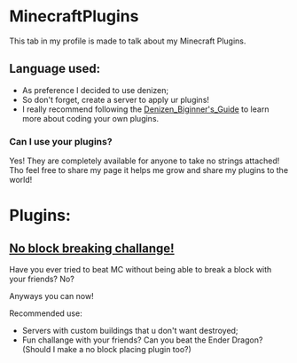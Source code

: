 # MinecraftPlugins
This tab in my profile is made to talk about my Minecraft Plugins.

## Language used:
- As preference I decided to use denizen;
- So don't forget, create a server to apply ur plugins!
- I really recommend following the [Denizen_Biginner's_Guide](https://guide.denizenscript.com/) to learn more about coding your own plugins.

### Can I use your plugins?

Yes! They are completely available for anyone to take no strings attached!
Tho feel free to share my page it helps me grow and share my plugins to the world!

# Plugins:

## [No block breaking challange!]()
Have you ever tried to beat MC without being able to break a block with your friends? No?

Anyways you can now!

Recommended use:
- Servers with custom buildings that u don't want destroyed;
- Fun challange with your friends? Can you beat the Ender Dragon?
(Should I make a no block placing plugin too?)
